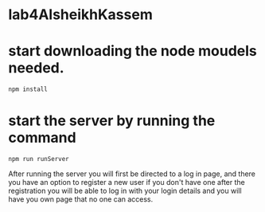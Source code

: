 # lab4AlsheikhKassem

# start downloading the node moudels needed.
```
npm install 
```

# start the server by running the command 
```
npm run runServer
```
After running the server you will first be directed to a log in page, 
and there you have an option to register a new user if you don't have one
after the registration you will be able to log in with your login details
and you will have you own page that no one can access.

